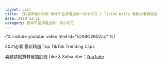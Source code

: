```yaml
---
layout: post
title: 【抖音熱搜2020】易烊千玺清唱送你一朵小红花 1 TikTok Daily 最新必看精選合集2020 12 31
date: 2020-12-31
category: 易烊千玺清唱送你一朵小红花
---
```


{% include youtube-video.html id="rUXBC26DZac" %}

2021必看 最新精選 Top TikTok Trending Clips

喜歡請點贊轉發加訂閱 Like & Subscribe：[YouTube](https://www.youtube.com/channel/UCAoR7VcanIPd04uEq_GIylA/videos)

